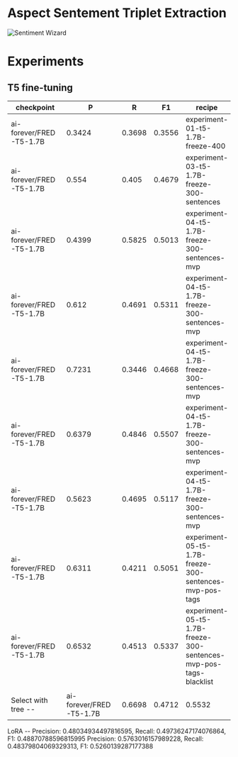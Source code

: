 # Aspect Sentement Triplet Extraction

<image src="wizard.jpeg" alt="Sentiment Wizard" caption="Image is generated via DALL-E 3">


# Experiments
## T5 fine-tuning

| checkpoint              | P      | R      | F1     | recipe                                                            | decodding                       |
| ----------------------- | ------ | ------ | ------ | ----------------------------------------------------------------- | ------------------------------- |
| ai-forever/FRED-T5-1.7B | 0.3424 | 0.3698 | 0.3556 | experiment-01-t5-1.7B-freeze-400                                  |                                 |
| ai-forever/FRED-T5-1.7B | 0.554  | 0.405  | 0.4679 | experiment-03-t5-1.7B-freeze-300-sentences                        |                                 |
| ai-forever/FRED-T5-1.7B | 0.4399 | 0.5825 | 0.5013 | experiment-04-t5-1.7B-freeze-300-sentences-mvp                    | 3 orders, without voting        |
| ai-forever/FRED-T5-1.7B | 0.612  | 0.4691 | 0.5311 | experiment-04-t5-1.7B-freeze-300-sentences-mvp                    | 3 orders, 2 quorum              |
| ai-forever/FRED-T5-1.7B | 0.7231 | 0.3446 | 0.4668 | experiment-04-t5-1.7B-freeze-300-sentences-mvp                    | 3 orders, 3 quorum              |
| ai-forever/FRED-T5-1.7B | 0.6379 | 0.4846 | 0.5507 | experiment-04-t5-1.7B-freeze-300-sentences-mvp                    | 6 orders, 3 quorum, levenshtein |
| ai-forever/FRED-T5-1.7B | 0.5623 | 0.4695 | 0.5117 | experiment-04-t5-1.7B-freeze-300-sentences-mvp                    | 6 orders, 3 quorum              |
| ai-forever/FRED-T5-1.7B | 0.6311 | 0.4211 | 0.5051 | experiment-05-t5-1.7B-freeze-300-sentences-mvp-pos-tags           | 6 orders, 3 quorum, levenshtein |
| ai-forever/FRED-T5-1.7B | 0.6532 | 0.4513 | 0.5337 | experiment-05-t5-1.7B-freeze-300-sentences-mvp-pos-tags-blacklist | 6 orders, 3 quorum, levenshtein |
|                         |        |        |        |                                                                   |                                 |
Select with tree -- | ai-forever/FRED-T5-1.7B | 0.6698 | 0.4712 | 0.5532 |
LoRA -- Precision: 0.48034934497816595, Recall: 0.49736247174076864, F1: 0.48870788596815995
Precision: 0.5763016157989228, Recall: 0.48379804069329313, F1: 0.5260139287177388